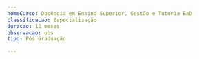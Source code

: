 ```yaml
---
nomeCurso: Docência em Ensino Superior, Gestão e Tutoria EaD
classificacao: Especialização
duracao: 12 meses
observacao: obs
tipo: Pós Graduação

---
```


